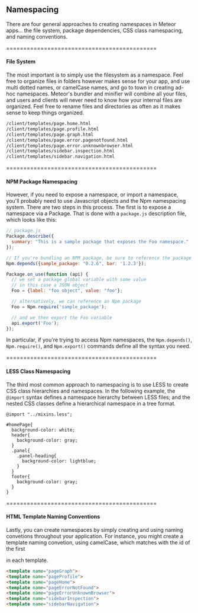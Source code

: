 ## Namespacing

There are four general approaches to creating namespaces in Meteor apps... the file system, package dependencies, CSS class namespacing, and naming conventions.  

============================================
#### File System  
The most important is to simply use the filesystem as a namespace.  Feel free to organize files in folders however makes sense for your app, and use multi dotted names, or camelCase names, and go to town in creating ad-hoc namespaces.  Meteor's bundler and minifier will combine all your files, and users and clients will never need to know how your internal files are organized.  Feel free to rename files and directories as often as it makes sense to keep things organized.
````sh
/client/templates/page.home.html
/client/templates/page.profile.html
/client/templates/page.graph.html
/client/templates/page.error.pagenotfound.html
/client/templates/page.error.unknownbrowser.html
/client/templates/sidebar.inspection.html
/client/templates/sidebar.navigation.html
````

============================================
#### NPM Package Namespacing  
However, if you need to expose a namespace, or import a namespace, you'll probably need to use Javascript objects and the Npm namespacing system.  There are two steps in this process. The first is to expose a namespace via a Package. That is done with a ``package.js`` description file, which looks like this:

````js
// package.js  
Package.describe({
  summary: "This is a sample package that exposes the Foo namespace."
});

// If you're bundling an NPM package, be sure to reference the package as a dependency
Npm.depends({sample_package: "0.2.6", bar: '1.2.3'});

Package.on_use(function (api) {
  // we set a package global variable with some value
  // in this case a JSON object
  Foo = {label: "foo object", value: "foo"};

  // alternatively, we can reference an Npm package  
  Foo = Npm.require('sample_package');  

  // and we then export the Foo variable
  api.export('Foo');
});
````
In particular, if you're trying to access Npm namespaces, the ``Npm.depends()``, ``Npm.require()``, and ``Npm.export()`` commands define all the syntax you need.


============================================
#### LESS Class Namespacing  
The third most common approach to namespacing is to use LESS to create CSS class hierarchies and namespaces.  In the following example, the ``@import`` syntax defines a namespace hierarchy between LESS files; and the nested CSS classes define a hierarchical namespace in a tree format.  
````less
@import "../mixins.less";

#homePage{
  background-color: white;
  header{
    background-color: gray;
  }
  .panel{
    .panel-heading{
      background-color: lightblue;
    }
  }
  footer{
    background-color: gray;
  }
}
````


============================================
#### HTML Template Naming Conventions  
Lastly, you can create namespaces by simply creating and using naming convetions throughout your application. For instance, you might create a template naming convetion, using camelCase, which matches with the id of the first <div> in each template.
````html
<template name="pageGraph">
<template name="pageProfile">
<template name="pageHome">
<template name="pageErrorNotFound">
<template name="pageErrorUnknownBrowser">
<template name="sidebarInspection">
<template name="sidebarNavigation">
````
